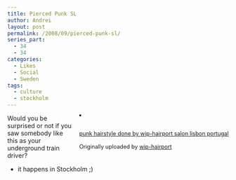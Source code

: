 ```yaml
---
title: Pierced Punk SL
author: Andrei
layout: post
permalink: /2008/09/pierced-punk-sl/
series_part:
  - 34
  - 34
categories:
  - Likes
  - Social
  - Sweden
tags:
  - culture
  - stockholm
---
```

<div style="float: right; margin-left: 10px; margin-bottom: 10px;">
  <a href="http://www.flickr.com/photos/hairport_lisbon/2184057864/" title="photo sharing"><img src="http://farm3.static.flickr.com/2244/2184057864_6e79cf1880_m.jpg" alt="" style="border: solid 2px #000000;" /></a><br /> <br /> <span style="font-size: 0.9em; margin-top: 0px;"><br /> <a href="http://www.flickr.com/photos/hairport_lisbon/2184057864/">punk hairstyle done by wip-hairport salon lisbon portugal</a><br /> <br /> Originally uploaded by <a href="http://www.flickr.com/people/hairport_lisbon/">wip-hairport</a><br /> </span>
</div>

Would you be surprised or not if you saw somebody like this as your underground train driver?

* it happens in Stockholm ;)  
<br clear="all" />